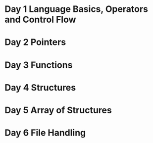 # Day 1 Language Basics, Operators and Control Flow
# Day 2 Pointers
# Day 3 Functions
# Day 4 Structures
# Day 5 Array of Structures
# Day 6 File Handling
